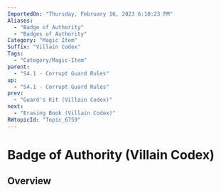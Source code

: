 ```yaml
---
ImportedOn: "Thursday, February 16, 2023 6:10:23 PM"
Aliases:
  - "Badge of Authority"
  - "Badges of Authority"
Category: "Magic Item"
Suffix: "Villain Codex"
Tags:
  - "Category/Magic-Item"
parent:
  - "S4.1 - Corrupt Guard Rules"
up:
  - "S4.1 - Corrupt Guard Rules"
prev:
  - "Guard's Kit (Villain Codex)"
next:
  - "Erasing Book (Villain Codex)"
RWtopicId: "Topic_6759"
---
```

# Badge of Authority (Villain Codex)
## Overview
